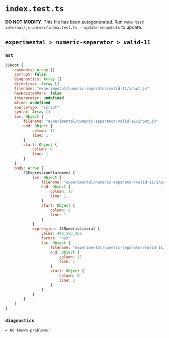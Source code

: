 # `index.test.ts`

**DO NOT MODIFY**. This file has been autogenerated. Run `rome test internal/js-parser/index.test.ts --update-snapshots` to update.

## `experimental > numeric-separator > valid-11`

### `ast`

```javascript
JSRoot {
	comments: Array []
	corrupt: false
	diagnostics: Array []
	directives: Array []
	filename: "experimental/numeric-separator/valid-11/input.js"
	hasHoistedVars: false
	interpreter: undefined
	mtime: undefined
	sourceType: "script"
	syntax: Array []
	loc: Object {
		filename: "experimental/numeric-separator/valid-11/input.js"
		end: Object {
			column: 17
			line: 1
		}
		start: Object {
			column: 0
			line: 1
		}
	}
	body: Array [
		JSExpressionStatement {
			loc: Object {
				filename: "experimental/numeric-separator/valid-11/input.js"
				end: Object {
					column: 17
					line: 1
				}
				start: Object {
					column: 0
					line: 1
				}
			}
			expression: JSNumericLiteral {
				value: 448_585_456
				format: "hex"
				loc: Object {
					filename: "experimental/numeric-separator/valid-11/input.js"
					end: Object {
						column: 17
						line: 1
					}
					start: Object {
						column: 0
						line: 1
					}
				}
			}
		}
	]
}
```

### `diagnostics`

```
✔ No known problems!

```
